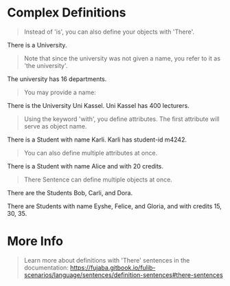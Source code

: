 # Complex Definitions

> Instead of 'is', you can also define your objects with 'There'.

There is a University.

> Note that since the university was not given a name, you refer to it as 'the university'.

The university has 16 departments.

> You may provide a name:

There is the University Uni Kassel.
Uni Kassel has 400 lecturers.

> Using the keyword 'with', you define attributes. The first attribute will serve as object name.

There is a Student with name Karli.
Karli has student-id m4242.

> You can also define multiple attributes at once.

There is a Student with name Alice and with 20 credits.

> There Sentence can define multiple objects at once.

There are the Students Bob, Carli, and Dora.

There are Students with name Eyshe, Felice, and Gloria, and with credits 15, 30, 35.

# More Info

> Learn more about definitions with 'There' sentences in the documentation:
> https://fujaba.gitbook.io/fulib-scenarios/language/sentences/definition-sentences#there-sentences
